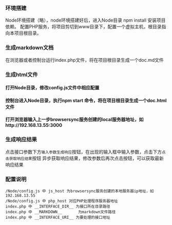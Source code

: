 ### 环境搭建

Node环境搭建（略），node环境搭建好后，进入Node目录 npm install 安装项目依赖。
配置PHP服务，将项目剪切到www目录下，配置一个虚拟主机，根目录指向本项目根目录。

### 生成markdown文档

在浏览器或者控制台运行index.php文件，将在项目根目录生成一个doc.md文件

### 生成html文件

#### 打开Node目录，修改config.js文件中相应配置

#### 控制台进入Node目录，执行npm start 命令，将在项目根目录生成一个doc.html文件

#### 打开浏览器输入上一步browsersync服务创建的local服务器地址，如http://192.168.13.55:3000

### 生成响应结果

点击接口参数下方`输入参数生成响应`按钮，在出现的输入框中输入参数，点击下方`点击获取响应结果`按钮
异步获取响应结果，修改参数后再次点击按钮，可以获取最新响应结果

### 配置说明

```
/Node/config.js 中 js_host 为browsersync服务创建的本地服务器ip地址，如192.168.13.55
/Node/config.js 中 php_host 对应PHP处理程序服务器地址
index.php 中 __INTERFACE_DIR__ 为接口所在目录路径
index.php 中 __MARKDOWN__       为markdown文件路径
index.php 中 __INTERFACE_URI__ 为要处理的接口地址
```








